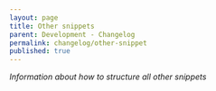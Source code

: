 ```yaml
---
layout: page
title: Other snippets
parent: Development - Changelog
permalink: changelog/other-snippet
published: true
---
```


_Information about how to structure all other snippets_